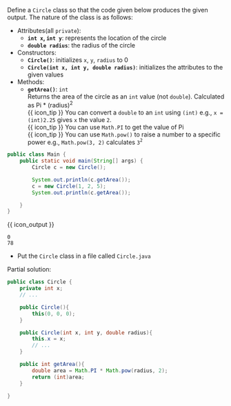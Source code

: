 <panel type="dark" header="###  <small><small>{{ icon_important }} [Key Exercise] define a `Circle` class</small></small>" expanded >

Define a `Circle` class so that the code given below produces the given output. The nature of the class is as follows:
* Attributes(all `private`):
  * **`int x`, `int y`**: represents the location of the circle
  * **`double radius`**: the radius of the circle
* Constructors:
  * **`Circle()`**: initializes `x`, `y`, `radius` to 0
  * **`Circle(int x, int y, double radius)`**: initializes the attributes to the given values
* Methods:
  * **`getArea()`**: `int`<br>
    Returns the area of the circle as an `int` value (not `double`). Calculated as <span class="text-monospace">Pi * (radius)<sup>2</sup></span><br>
    {{ icon_tip }} You can convert a `double` to an `int` using `(int)` e.g., `x = (int)2.25` gives `x` the value `2`.<br>
    {{ icon_tip }} You can use `Math.PI` to get the value of Pi<br>
    {{ icon_tip }} You can use `Math.pow()` to raise a number to a specific power e.g., `Math.pow(3, 2)` calculates `3`<sup>`2`</sup>

```java
public class Main {
    public static void main(String[] args) {
        Circle c = new Circle();

        System.out.println(c.getArea());
        c = new Circle(1, 2, 5);
        System.out.println(c.getArea());

    }
}
```
{{ icon_output }}
```
0
78
```

<panel type="seamless" header="Hint">

* Put the `Circle` class in a file called `Circle.java`

Partial solution:
```java
public class Circle {
    private int x;
    // ...

    public Circle(){
        this(0, 0, 0);
    }

    public Circle(int x, int y, double radius){
        this.x = x;
        // ...
    }

    public int getArea(){
        double area = Math.PI * Math.pow(radius, 2);
        return (int)area;
    }

}
```

</panel>
</panel>
